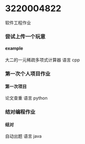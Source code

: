 # 3220004822
软件工程作业
 
### 尝试上传一个玩意
#### example
大二的一元稀疏多项式计算器
语言 cpp

### 第一次个人项目作业
#### 第一次项目
论文查重
语言 python

### 结对编程作业
#### 结对
自动出题
语言 java
